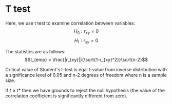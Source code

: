 # T test
Here, we use t test to examine correlation between variables:  
$$H_0: r_{xy} \neq 0$$
$$H_1: r_{xy} = 0$$

The statistics are as follows:
$$t_{emp} = \frac{|r_{xy}|}{\sqrt{1-r_{xy}^2}}\sqrt{n-2}$$

Critical value of Student's t-test is eqal t-value from inverse distribution with a significance level of 0.05 and  n-2 degrees of freedom where n is a sample size.

If $t \geq t$*  then we have grounds to reject the null hypothesis (the value of the correlation coefficient is significantly different from zero).
